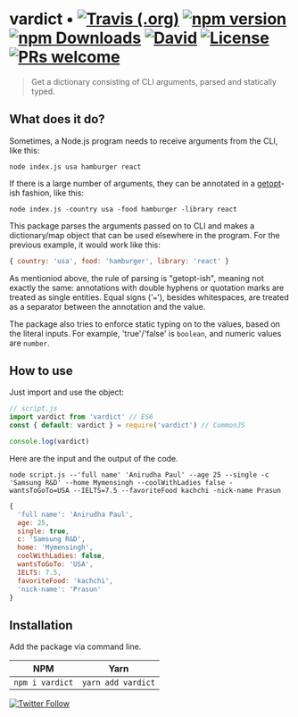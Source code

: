 # vardict • [![Travis (.org)](https://img.shields.io/travis/maacpiash/vardict?logo=travis&style=flat-square)](https://travis-ci.org/maacpiash/vardict) [![npm version](https://img.shields.io/npm/v/vardict.svg?logo=npm&style=flat-square)](https://npm.im/vardict) [![npm Downloads](https://img.shields.io/npm/dt/vardict.svg?logo=node.js&style=flat-square)](https://www.npmjs.com/package/vardict) [![David](https://img.shields.io/david/dev/maacpiash/vardict?logo=node.js&style=flat-square)](https://david-dm.org/maacpiash/vardict) [![License](https://img.shields.io/github/license/maacpiash/vardict.svg?logo=open-source-initiative&style=flat-square)](https://github.com/maacpiash/vardict/blob/master/LICENSE) [![PRs welcome](https://img.shields.io/badge/PRs-welcome-brightgreen.svg?logo=github&style=flat-square)](https://github.com/maacpiash/vardict/compare)

> Get a dictionary consisting of CLI arguments, parsed and statically typed.

## What does it do?

Sometimes, a Node.js program needs to receive arguments from the CLI, like this:

```Shell
node index.js usa hamburger react
```

If there is a large number of arguments, they can be annotated in a [getopt](https://en.wikipedia.org/wiki/Getopt)-ish fashion, like this:

```Shell
node index.js -country usa -food hamburger -library react
```

This package parses the arguments passed on to CLI and makes a dictionary/map object that can be used elsewhere in the program. For the previous example, it would work like this:

```JavaScript
{ country: 'usa', food: 'hamburger', library: 'react' }
```

As mentioniod above, the rule of parsing is "getopt-ish", meaning not exactly the same: annotations with double hyphens or quotation marks are treated as single entities. Equal signs ('`=`'), besides whitespaces, are treated as a separator between the annotation and the value.

The package also tries to enforce static typing on to the values, based on the literal inputs. For example, 'true'/'false' is `boolean`, and numeric values are `number`.

## How to use

Just import and use the object:

```JavaScript
// script.js
import vardict from 'vardict' // ES6
const { default: vardict } = require('vardict') // CommonJS

console.log(vardict)
```

Here are the input and the output of the code.

```Shell
node script.js --'full name' 'Anirudha Paul' --age 25 --single -c 'Samsung R&D' --home Mymensingh --coolWithLadies false -wantsToGoTo=USA --IELTS=7.5 --favoriteFood kachchi -nick-name Prasun
```

```JavaScript
{
  'full name': 'Anirudha Paul',
  age: 25,
  single: true,
  c: 'Samsung R&D',
  home: 'Mymensingh',
  coolWithLadies: false,
  wantsToGoTo: 'USA',
  IELTS: 7.5,
  favoriteFood: 'kachchi',
  'nick-name': 'Prasun'
}
```

## Installation

Add the package via command line.

| NPM | Yarn |
| --- | --- |
| `npm i vardict` | `yarn add vardict` |

[![Twitter Follow](https://img.shields.io/twitter/follow/maacpiash?style=social)](https://twitter.com/maacpiash)
